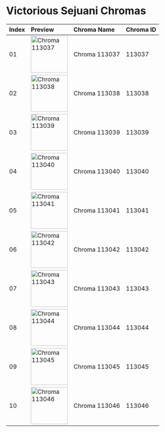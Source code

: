 # Victorious Sejuani Chromas

| Index | Preview | Chroma Name | Chroma ID |
|:---|:---|:---|:---|
| 01 | <img src='https://raw.communitydragon.org/latest/plugins/rcp-be-lol-game-data/global/default/v1/champion-chroma-images/113/113037.png' alt='Chroma 113037' width='100'> | Chroma 113037 | 113037 |
| 02 | <img src='https://raw.communitydragon.org/latest/plugins/rcp-be-lol-game-data/global/default/v1/champion-chroma-images/113/113038.png' alt='Chroma 113038' width='100'> | Chroma 113038 | 113038 |
| 03 | <img src='https://raw.communitydragon.org/latest/plugins/rcp-be-lol-game-data/global/default/v1/champion-chroma-images/113/113039.png' alt='Chroma 113039' width='100'> | Chroma 113039 | 113039 |
| 04 | <img src='https://raw.communitydragon.org/latest/plugins/rcp-be-lol-game-data/global/default/v1/champion-chroma-images/113/113040.png' alt='Chroma 113040' width='100'> | Chroma 113040 | 113040 |
| 05 | <img src='https://raw.communitydragon.org/latest/plugins/rcp-be-lol-game-data/global/default/v1/champion-chroma-images/113/113041.png' alt='Chroma 113041' width='100'> | Chroma 113041 | 113041 |
| 06 | <img src='https://raw.communitydragon.org/latest/plugins/rcp-be-lol-game-data/global/default/v1/champion-chroma-images/113/113042.png' alt='Chroma 113042' width='100'> | Chroma 113042 | 113042 |
| 07 | <img src='https://raw.communitydragon.org/latest/plugins/rcp-be-lol-game-data/global/default/v1/champion-chroma-images/113/113043.png' alt='Chroma 113043' width='100'> | Chroma 113043 | 113043 |
| 08 | <img src='https://raw.communitydragon.org/latest/plugins/rcp-be-lol-game-data/global/default/v1/champion-chroma-images/113/113044.png' alt='Chroma 113044' width='100'> | Chroma 113044 | 113044 |
| 09 | <img src='https://raw.communitydragon.org/latest/plugins/rcp-be-lol-game-data/global/default/v1/champion-chroma-images/113/113045.png' alt='Chroma 113045' width='100'> | Chroma 113045 | 113045 |
| 10 | <img src='https://raw.communitydragon.org/latest/plugins/rcp-be-lol-game-data/global/default/v1/champion-chroma-images/113/113046.png' alt='Chroma 113046' width='100'> | Chroma 113046 | 113046 |
